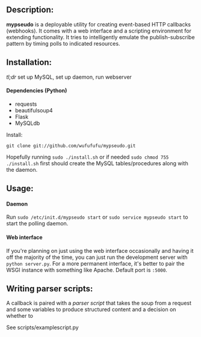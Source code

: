 ## Description:

**mypseudo** is a deployable utility for creating event-based HTTP callbacks (webhooks). It comes with a web interface and a scripting environment for extending functionality. It tries to intelligently emulate the publish-subscribe pattern by timing polls to indicated resources.

## Installation:

*tl;dr* set up MySQL, set up daemon, run webserver

#### Dependencies (Python)
* requests
* beautifulsoup4
* Flask
* MySQLdb

Install:
  
    git clone git://github.com/wufufufu/mypseudo.git

Hopefully running `sudo ./install.sh` or if needed `sudo chmod 755 ./install.sh` first should create the MySQL tables/procedures along with the daemon.

## Usage:

#### Daemon
Run `sudo /etc/init.d/mypseudo start` or `sudo service mypseudo start` to start the polling daemon.

#### Web interface
If you're planning on just using the web interface occasionally and having it off the majority of the time, you can just run the development server with `python server.py`. For a more permanent interface, it's better to pair the WSGI instance with something like Apache. Default port is `:5000`.

## Writing parser scripts:

A callback is paired with a *parser script* that takes the soup from a request and some variables to produce structured content and a decision on whether to 

See scripts/examplescript.py

